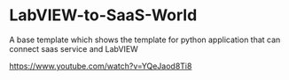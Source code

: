 # LabVIEW-to-SaaS-World
A base template which shows the template for python application that can connect saas service and LabVIEW

https://www.youtube.com/watch?v=YQeJaod8Ti8
